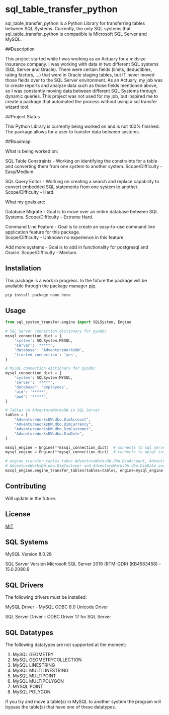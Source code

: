 # sql_table_transfer_python

sql_table_transfer_python is a Python Library for transferring tables between SQL Systems.  Currently, the only SQL 
systems that sql_table_transfer_python is compatible is Microsoft SQL Server and MySQL.

##Description

This project started while I was working as an Actuary for a midsize insurance company.  I was working with data in
two different SQL systems (SQL Server and Oracle). There were certain fields (limits, deductibles, rating factors, ...) 
that were in Oracle staging tables, but IT never moved those fields over to the SQL Server 
environment.  As an Actuary, my job was to create reports and analyze data such as those fields mentioned above, so I 
was constantly moving data between different SQL Systems through dynamic queries.  This project was not used for my job,
but inspired me to create a package that automated the process without using a sql transfer wizard tool.

##Project Status

This Python Library is currently being worked on and is not 100% finished.  The package allows for 
a user to transfer data between systems.  

##Roadmap

What is being worked on:

SQL Table Constraints - Working on identifying the constraints for a table and converting them from one system to
another system.  Scope/Difficulty - Easy/Medium. 

SQL Query Editor - Working on creating a search and replace capability to convert embedded SQL statements from one
system to another.  Scope/Difficulty - Hard.

What my goals are:

Database Migrate - Goal is to move over an entire database between SQL Systems.  Scope/Difficulty - Extreme Hard.

Command Line Feature - Goal is to create an easy-to-use command line application feature for this package.  
Scope/Difficulty - Unknown no experience in this feature.

Add more systems - Goal is to add in functionality for postgresql and Oracle.  Scope/Difficulty - Medium.

## Installation

This package is a work in progress.  In the future the package will be available through the package manager 
[pip](https://pip.pypa.io/en/stable/).  

```bash
pip install package name here
```

## Usage

```python
from sql_system_transfer.engine import SQLSystem, Engine

# SQL Server connection dictionary for pyodbc
mssql_connection_dict = {
    'system': SQLSystem.MSSQL,
    'server': '*****',
    'database': 'AdventureWorksDW',
    'trusted_connection': 'yes',
}

# MySQL connection dictionary for pyodbc
mysql_connection_dict = {
    'system': SQLSystem.MYSQL,
    'server': '*****',
    'database': 'employees',
    'uid': '*****',
    'pwd': '*****',
}

# Tables in AdventureWorksDW in SQL Server
tables = [
    "AdventureWorksDW.dbo.DimAccount",
    "AdventureWorksDW.dbo.DimCurrency",
    "AdventureWorksDW.dbo.DimCustomer",
    "AdventureWorksDW.dbo.DimDate",
]

mssql_engine = Engine(**mssql_connection_dict)  # connects to sql server instance 
mysql_engine = Engine(**mysql_connection_dict)  # connects to mysql instance

# engine_transfer_tables takes AdventureWorksDW.dbo.DimAccount, AdventureWorksDW.dbo.DimCurrency, 
# AdventureWorksDW.dbo.DimCustomer and AdventureWorksDW.dbo.DimDate and moves the data from sql server to mysql.
mssql_engine.engine_transfer_tables(tables=tables, engine=mysql_engine)

```
## Contributing

Will update in the future.

## License
[MIT](https://choosealicense.com/licenses/mit/)

## SQL Systems

MySQL Version 8.0.28

SQL Server Version Microsoft SQL Server 2019 (RTM-GDR) (KB4583458) - 15.0.2080.9 


## SQL Drivers

The following drivers must be installed:

MySQL Driver - MySQL ODBC 8.0 Unicode Driver

SQL Server Driver - ODBC Driver 17 for SQL Server

## SQL Datatypes

The following datatypes are not supported at the moment:

1. MySQL GEOMETRY
2. MySQL GEOMETRYCOLLECTION
3. MySQL LINESTRING
4. MySQL MULTILINESTRING
5. MySQL MULTIPOINT
6. MySQL MULTIPOLYGON
7. MYSQL POINT
8. MySQL POLYGON

If you try and move a table(s) in MySQL to another system the program will bypass the table(s) that have one of these
datatypes.